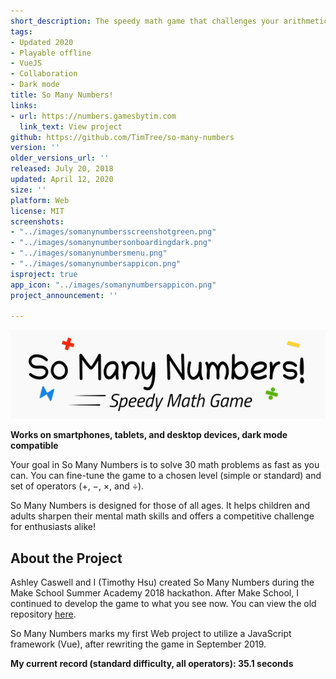 ```yaml
---
short_description: The speedy math game that challenges your arithmetic wits
tags:
- Updated 2020
- Playable offline
- VueJS
- Collaboration
- Dark mode
title: So Many Numbers!
links:
- url: https://numbers.gamesbytim.com
  link_text: View project
github: https://github.com/TimTree/so-many-numbers
version: ''
older_versions_url: ''
released: July 20, 2018
updated: April 12, 2020
size: ''
platform: Web
license: MIT
screenshots:
- "../images/somanynumbersscreenshotgreen.png"
- "../images/somanynumbersonboardingdark.png"
- "../images/somanynumbersmenu.png"
- "../images/somanynumbersappicon.png"
isproject: true
app_icon: "../images/somanynumbersappicon.png"
project_announcement: ''

---
```

![So Many Numbers!](../images/somanynumberslogolight.png)

**Works on smartphones, tablets, and desktop devices, dark mode compatible**

Your goal in So Many Numbers is to solve 30 math problems as fast as you can. You can fine-tune the game to a chosen level (simple or standard) and set of operators (+, −, ×, and ÷).

So Many Numbers is designed for those of all ages. It helps children and adults sharpen their mental math skills and offers a competitive challenge for enthusiasts alike!

## About the Project

Ashley Caswell and I (Timothy Hsu) created So Many Numbers during the Make School Summer Academy 2018 hackathon. After Make School, I continued to develop the game to what you see now. You can view the old repository [here](https://github.com/So-Many-Numbers/So-Many-Numbers.github.io).

So Many Numbers marks my first Web project to utilize a JavaScript framework (Vue), after rewriting the game in September 2019.

**My current record (standard difficulty, all operators): 35.1 seconds**